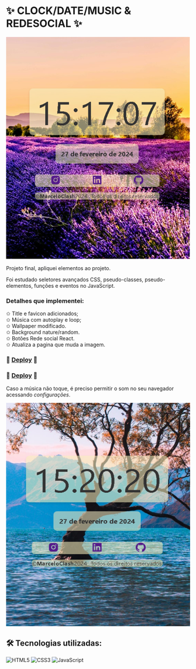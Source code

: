 # ✨ CLOCK/DATE/MUSIC & REDESOCIAL ✨

![Imgur](https://github.com/MarceloClash/relogioRedeSocila/blob/main/src/clock1.png?raw=true) 


Projeto final, apliquei elementos ao projeto.

Foi estudado seletores avançados CSS, pseudo-classes, pseudo-elementos, funções e eventos no JavaScript.

### Detalhes que implementei:

✩ Title e favicon adicionados; <br>
✩ Música com autoplay e loop; <br>
✩ Wallpaper modificado. <br>
✩ Background nature/random. <br>
✩ Botões Rede social React. <br>
✩ Atualiza a pagina que muda a imagem. <br>








### 🌌 [Deploy](https://relogiosocil.netlify.app/) 🌌
### 🌌 [Deploy](https://marceloclash.github.io/relogioRedeSocila/) 🌌

Caso a música não toque, é preciso permitir o som no seu navegador acessando _configurações_.

![Imgur](https://github.com/MarceloClash/relogioRedeSocila/blob/main/src/clock2.png?raw=true)

## 🛠 Tecnologias utilizadas:
![HTML5](https://img.shields.io/badge/HTML5-E34F26?style=for-the-badge&logo=html5&logoColor=white)
![CSS3](https://img.shields.io/badge/CSS3-1572B6?style=for-the-badge&logo=css3&logoColor=white)
![JavaScript](https://img.shields.io/badge/JavaScript-F7DF1E?style=for-the-badge&logo=javascript&logoColor=black)
